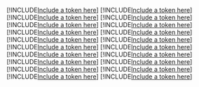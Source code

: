 [!INCLUDE[Include a token here](refs1529912640967/r1.md)]
[!INCLUDE[Include a token here](refs1529912640967/r2.md)]
[!INCLUDE[Include a token here](refs1529912640967/r3.md)]
[!INCLUDE[Include a token here](refs1529912640967/r4.md)]
[!INCLUDE[Include a token here](refs1529912640967/r5.md)]
[!INCLUDE[Include a token here](refs1529912640967/r6.md)]
[!INCLUDE[Include a token here](refs1529912640967/r7.md)]
[!INCLUDE[Include a token here](refs1529912640967/r8.md)]
[!INCLUDE[Include a token here](refs1529912640967/r9.md)]
[!INCLUDE[Include a token here](refs1529912640967/r10.md)]
[!INCLUDE[Include a token here](refs1529912640967/r11.md)]
[!INCLUDE[Include a token here](refs1529912640967/r12.md)]
[!INCLUDE[Include a token here](refs1529912640967/r13.md)]
[!INCLUDE[Include a token here](refs1529912640967/r14.md)]
[!INCLUDE[Include a token here](refs1529912640967/r15.md)]
[!INCLUDE[Include a token here](refs1529912640967/r16.md)]
[!INCLUDE[Include a token here](refs1529912640967/r17.md)]
[!INCLUDE[Include a token here](refs1529912640967/r18.md)]
[!INCLUDE[Include a token here](refs1529912640967/r19.md)]
[!INCLUDE[Include a token here](refs1529912640967/r20.md)]